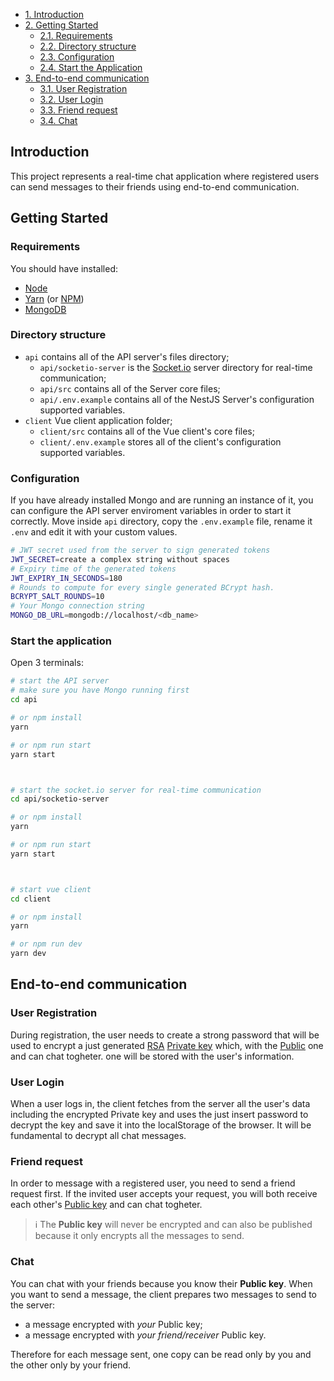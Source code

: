 - [1. Introduction](#introduction)
- [2. Getting Started](#getting-started)
  - [2.1. Requirements](#requirements)
  - [2.2. Directory structure](#directory-structure)
  - [2.3. Configuration](#configuration)
  - [2.4. Start the Application](#start-the-application)
- [3. End-to-end communication](#end-to-end-communication)
  - [3.1. User Registration](#user-registration)
  - [3.2. User Login](#user-login)
  - [3.3. Friend request](#friend-request)
  - [3.4. Chat](#chat)

## Introduction
This project represents a real-time chat application where registered users can send messages to their friends using end-to-end communication.

## Getting Started
### Requirements
You should have installed:
  - [Node](https://nodejs.org/it/download/)
  - [Yarn](https://yarnpkg.com/) (or [NPM](https://docs.npmjs.com/cli/))
  - [MongoDB](https://www.mongodb.com/)

### Directory structure
- `api` contains all of the API server's files directory;
  - `api/socketio-server` is the [Socket.io](https://socket.io/) server directory for real-time communication;
  - `api/src` contains all of the Server core files;
  - `api/.env.example` contains all of the NestJS Server's configuration supported variables.
- `client` Vue client application folder;
  - `client/src` contains all of the Vue client's core files;
  - `client/.env.example` stores all of the client's configuration supported variables.

### Configuration
If you have already installed Mongo and are running an instance of it, you can configure the API server enviroment variables in order to start it correctly.
Move inside `api` directory, copy the `.env.example` file, rename it `.env` and edit it with your custom values.
```sh
# JWT secret used from the server to sign generated tokens
JWT_SECRET=create a complex string without spaces
# Expiry time of the generated tokens
JWT_EXPIRY_IN_SECONDS=180
# Rounds to compute for every single generated BCrypt hash.
BCRYPT_SALT_ROUNDS=10
# Your Mongo connection string
MONGO_DB_URL=mongodb://localhost/<db_name>
```

### Start the application
Open 3 terminals:
```sh
# start the API server
# make sure you have Mongo running first
cd api

# or npm install
yarn

# or npm run start
yarn start



# start the socket.io server for real-time communication
cd api/socketio-server

# or npm install
yarn

# or npm run start
yarn start



# start vue client
cd client

# or npm install
yarn

# or npm run dev
yarn dev
```

## End-to-end communication
### User Registration
During registration, the user needs to create a strong password that will be used to encrypt a just generated [RSA](https://en.wikipedia.org/wiki/RSA_(cryptosystem)) [Private key](https://en.wikipedia.org/wiki/Public-key_cryptography) which, with the [Public](https://en.wikipedia.org/wiki/Public-key_cryptography) one and can chat togheter. one  will be stored with the user's information.

### User Login
When a user logs in, the client fetches from the server all the user's data including the encrypted Private key and uses the just insert password to decrypt the key and save it into the localStorage of the browser. It will be fundamental to decrypt all chat messages.

### Friend request
In order to message with a registered user, you need to send a friend request first. If the invited user accepts your request, you will both receive each other's [Public key](https://en.wikipedia.org/wiki/Public-key_cryptography) and can chat togheter.
> ℹ️ The **Public key** will never be encrypted and can also be published because it only encrypts all the messages to send.

### Chat
You can chat with your friends because you know their **Public key**. When you want to send a message, the client prepares two messages to send to the server:
  - a message encrypted with *your* Public key;
  - a message encrypted with *your friend/receiver* Public key.

Therefore for each message sent, one copy can be read only by you and the other only by your friend.
